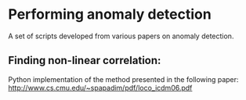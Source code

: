 Performing anomaly detection
=================

A set of scripts developed from various papers on anomaly detection.

Finding non-linear correlation:
----------------

Python implementation of the method presented in the following paper: http://www.cs.cmu.edu/~spapadim/pdf/loco_icdm06.pdf
